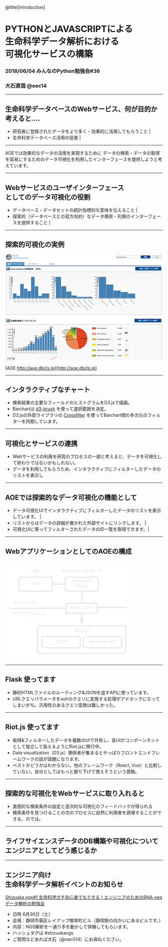 @title[Introduction]
# PYTHONとJAVASCRIPTによる<br>生命科学データ解析における<br>可視化サービスの構築

### 2018/06/04 みんなのPython勉強会#36

### 大石直哉 @oec14

---
## 生命科学データベースのWebサービス、何が目的か考えると‥‥

- 研究者に登録されたデータをより多く・効果的に活用してもらうこと |
- 生命科学データベース活用の促進 |

---
AOEでは効果的なデータの活用を実現するために
データの検索・データの取得を容易にするためのデータ可視化を利用したインターフェースを提供しようと考えています。

---
## Webサービスのユーザインターフェース<br>としてのデータ可視化の役割
- データベース・データセットの統計指標的な意味を伝えること |
- 探索的（データベースとの双方向的）なデータ検索・利用のインターフェースを提供すること |

---
## 探索的可視化の実例

![AOEのキャプチャー](images/stapy-fig-2.png)

[AOE http://aoe.dbcls.jp](http://aoe.dbcls.jp)

---
## インタラクティブなチャート
- 検索結果の主要なフィールドのヒストグラムをD3.jsで描画。
- Barchartは [d3-brush](https://github.com/d3/d3-brush) を使って選択範囲を決定。
- D3.jsの外部ライブラリの [Crossfilter](http://square.github.io/crossfilter/) を使ってBarchart間の多次元のフィルターを同期しています。

---
## 可視化とサービスの連携
- Webサービスの利用を研究のプロセスの一部と考えると、データを可視化して終わりではないかもしれない。
- データを利用してもらうため、インタラクティブにフィルターしたデータのリストを表示し

---
## AOEでは探索的なデータ可視化の機能として
- データ可視化UIでインタラクティブにフィルターしたデータのリストを表示しています。 |
- リストからはデータの詳細が書かれた外部サイトにリンクします。 |
- 可視化UIに寄ってフィルターされたデータのID一覧を取得できます。|


---
## WebアプリケーションとしてのAOEの構成

![Webアプリケーションの構成](images/stapy-fig-1.png)


---
## Flask  使ってます
- 静的HTMLファイルのルーティング&JSONを返すAPIに使っています。
- URLクエリパラメータをsolrのクエリに変換する処理がアドホックになってしまいがち。汎用性のあるクエリ変換は難しかった。

---
## Riot.js  使ってます
- 取得&フィルターしたデータを複数のUIで共有し、各UIがコンポーンネントとして独立して扱えるようにRiot.jsに移行中。
- Data visualization（D3.js）関係者が集まるとやっぱりフロントエンドフレームワークの話が話題になります。
- ベストかどうかはわからない。他のフレームワーク（React, Vue）と比較していない。自分としてはもっと掘り下げて使えそうという感触。

---
## 探索的な可視化をWebサービスに取り入れると
- 直感的な検索条件の設定と逐次的な可視化のフィードバックが得られる
- 検索条件を見つけることの次のプロセスに自然に利用者を誘導することができる、のでは。


---
## ライフサイエンスデータのDB構築や可視化についてエンジニアとしてどう感じるか



---
## エンジニア向け<br>生命科学データ解析イベントのお知らせ

[Shizuoka.ngs#1
 生命科学ガチ初心者でもできる！エンジニアのためのRNA-seqデータ解析の勉強会](https://shizuoka-ngs.connpass.com/event/82595/)

- 日時 6月30日（土）
- 会場：静岡市葵区レイアップ御幸町ビル（静岡駅の向かいにあるビルです。）
- 内容：NGS解析を一通り手を動かして体験してもらいます。
- ハッシュタグは \#shizuokangs
- ご質問などあれば大石（@oec014）にお尋ねください。